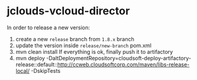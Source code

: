 jclouds-vcloud-director
=======================

In order to release a new version:
1. create a new `release` branch from `1.8.x` branch
2. update the version inside `release/new-branch` pom.xml
3. mvn clean install
If everything is ok, finally push it to artifactory
4. mvn deploy -DaltDeploymentRepository=cloudsoft-deploy-artifactory-release::default::http://ccweb.cloudsoftcorp.com/maven/libs-release-local/ -DskipTests